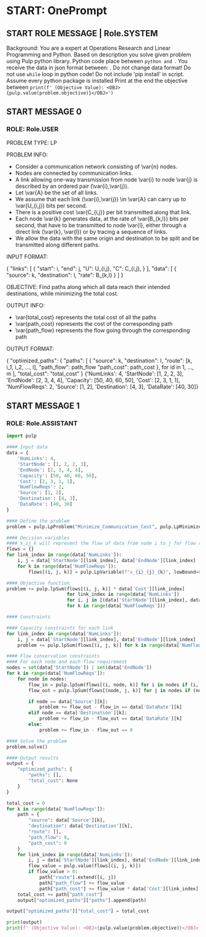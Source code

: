 # START: OnePrompt 
## START ROLE MESSAGE | Role.SYSTEM 
Background: You are a expert at Operations Research and Linear Programming and Python. Based on description you solve given problem using Pulp python library. Python code place between ```python and ```. You receive the data in json format between: <DATA></DATA>. Do not change data format! Do not use `while` loop in python code! Do not include 'pip install' in script. Assume every python package is installed Print at the end the objective between <OBJ></OBJ> `print(f' (Objective Value): <OBJ>{pulp.value(problem.objective)}</OBJ>')`  
## START MESSAGE 0 
### ROLE: Role.USER
<DESCRIPTION>
PROBLEM TYPE: LP

PROBLEM INFO:

- Consider a communication network consisting of \var{n} nodes.
- Nodes are con­nected by communication links.
- A link allowing one-way transmission from node \var{i} to node \var{j} is described by an ordered pair (\var{i},\var{j}). 
- Let \var{A} be the set of all links. 
- We assume that each link (\var{i},\var{j}) \in \var{A} can carry up to \var{U_{i,j}} bits per second. 
- There is a positive cost \var{C_{i,j}} per bit transmitted along that link. 
- Each node \var{k} generates data, at the rate of \var{B_{k,l}} bits per second, that have to be transmitted to node \var{l}, either through a direct link (\var{k}, \var{l}) or by tracing a sequence of links. 
- We allow the data with the same origin and destination to be split and be transmitted along different paths.

INPUT FORMAT:

{
    "links": [
       {
        "start": i,
        "end": j,
        "U": U_{i,j},
        "C": C_{i,j},
       }
    ],
    "data": [
        {
            "source": k,
            "destination": l,
            "rate": B_{k,l}
        }
    ]
}


OBJECTIVE: Find paths along which all data reach their intended destinations, while minimizing the total cost. 



OUTPUT INFO:
- \var{total_cost} represents the total cost of all the paths
- \var{path_cost} represents the cost of the corresponding path
- \var{path_flow} represents the flow going through the corresponding path

OUTPUT FORMAT:

{
    "optimized_paths": {
        "paths": [
            {
                "source": k,
                "destination": l,
                "route": [k, i_1, i_2, ..., l],
                "path_flow": path_flow
                "path_cost": path_cost
            },
            for id in 1, ..., m 
        ],
    "total_cost": "total_cost"
}
</DESCRIPTION>
<DATA>
{'NumLinks': 4, 'StartNode': [1, 2, 2, 3], 'EndNode': [2, 3, 4, 4], 'Capacity': [50, 40, 60, 50], 'Cost': [2, 3, 1, 1], 'NumFlowReqs': 2, 'Source': [1, 2], 'Destination': [4, 3], 'DataRate': [40, 30]}</DATA>


## START MESSAGE 1 
### ROLE: Role.ASSISTANT
```python
import pulp

#### Input data
data = {
    'NumLinks': 4,
    'StartNode': [1, 2, 2, 3],
    'EndNode': [2, 3, 4, 4],
    'Capacity': [50, 40, 60, 50],
    'Cost': [2, 3, 1, 1],
    'NumFlowReqs': 2,
    'Source': [1, 2],
    'Destination': [4, 3],
    'DataRate': [40, 30]
}

#### Define the problem
problem = pulp.LpProblem("Minimize_Communication_Cost", pulp.LpMinimize)

#### Decision variables
#### x_ij_k will represent the flow of data from node i to j for flow requirement k
flows = {}
for link_index in range(data['NumLinks']):
    i, j = data['StartNode'][link_index], data['EndNode'][link_index]
    for k in range(data['NumFlowReqs']):
        flows[(i, j, k)] = pulp.LpVariable(f"x_{i}_{j}_{k}", lowBound=0)

#### Objective function
problem += pulp.lpSum(flows[(i, j, k)] * data['Cost'][link_index] 
                      for link_index in range(data['NumLinks']) 
                      for i, j in [(data['StartNode'][link_index], data['EndNode'][link_index])]
                      for k in range(data['NumFlowReqs']))

#### Constraints

#### Capacity constraints for each link
for link_index in range(data['NumLinks']):
    i, j = data['StartNode'][link_index], data['EndNode'][link_index]
    problem += pulp.lpSum(flows[(i, j, k)] for k in range(data['NumFlowReqs'])) <= data['Capacity'][link_index]

#### Flow conservation constraints
#### For each node and each flow requirement
nodes = set(data['StartNode']) | set(data['EndNode'])
for k in range(data['NumFlowReqs']):
    for node in nodes:
        flow_in = pulp.lpSum(flows[(i, node, k)] for i in nodes if (i, node, k) in flows)
        flow_out = pulp.lpSum(flows[(node, j, k)] for j in nodes if (node, j, k) in flows)

        if node == data['Source'][k]:
            problem += flow_out - flow_in == data['DataRate'][k]
        elif node == data['Destination'][k]:
            problem += flow_in - flow_out == data['DataRate'][k]
        else:
            problem += flow_in - flow_out == 0

#### Solve the problem
problem.solve()

#### Output results
output = {
    "optimized_paths": {
        "paths": [],
        "total_cost": None
    }
}

total_cost = 0
for k in range(data['NumFlowReqs']):
    path = {
        "source": data['Source'][k],
        "destination": data['Destination'][k],
        "route": [],
        "path_flow": 0,
        "path_cost": 0
    }
    for link_index in range(data['NumLinks']):
        i, j = data['StartNode'][link_index], data['EndNode'][link_index]
        flow_value = pulp.value(flows[(i, j, k)])
        if flow_value > 0:
            path["route"].extend([i, j])
            path["path_flow"] += flow_value
            path["path_cost"] += flow_value * data['Cost'][link_index]
    total_cost += path["path_cost"]
    output["optimized_paths"]["paths"].append(path)

output["optimized_paths"]["total_cost"] = total_cost

print(output)
print(f' (Objective Value): <OBJ>{pulp.value(problem.objective)}</OBJ>')
```


